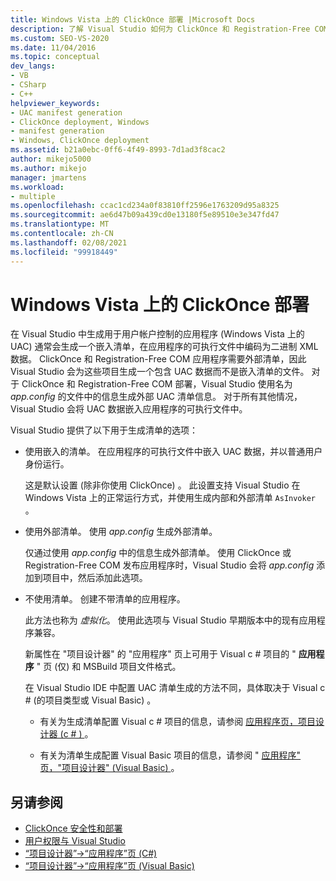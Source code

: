 ```yaml
---
title: Windows Vista 上的 ClickOnce 部署 |Microsoft Docs
description: 了解 Visual Studio 如何为 ClickOnce 和 Registration-Free COM 应用程序生成外部 UAC 清单，这需要外部清单。
ms.custom: SEO-VS-2020
ms.date: 11/04/2016
ms.topic: conceptual
dev_langs:
- VB
- CSharp
- C++
helpviewer_keywords:
- UAC manifest generation
- ClickOnce deployment, Windows
- manifest generation
- Windows, ClickOnce deployment
ms.assetid: b21a0ebc-0ff6-4f49-8993-7d1ad3f8cac2
author: mikejo5000
ms.author: mikejo
manager: jmartens
ms.workload:
- multiple
ms.openlocfilehash: ccac1cd234a0f83810ff2596e1763209d95a8325
ms.sourcegitcommit: ae6d47b09a439cd0e13180f5e89510e3e347fd47
ms.translationtype: MT
ms.contentlocale: zh-CN
ms.lasthandoff: 02/08/2021
ms.locfileid: "99918449"
---
```

# <a name="clickonce-deployment-on-windows-vista"></a>Windows Vista 上的 ClickOnce 部署

在 Visual Studio 中生成用于用户帐户控制的应用程序 (Windows Vista 上的 UAC) 通常会生成一个嵌入清单，在应用程序的可执行文件中编码为二进制 XML 数据。  ClickOnce 和 Registration-Free COM 应用程序需要外部清单，因此 Visual Studio 会为这些项目生成一个包含 UAC 数据而不是嵌入清单的文件。 对于 ClickOnce 和 Registration-Free COM 部署，Visual Studio 使用名为 *app.config* 的文件中的信息生成外部 UAC 清单信息。 对于所有其他情况，Visual Studio 会将 UAC 数据嵌入应用程序的可执行文件中。

Visual Studio 提供了以下用于生成清单的选项：

- 使用嵌入的清单。 在应用程序的可执行文件中嵌入 UAC 数据，并以普通用户身份运行。

   这是默认设置 (除非你使用 ClickOnce) 。 此设置支持 Visual Studio 在 Windows Vista 上的正常运行方式，并使用生成内部和外部清单 `AsInvoker` 。

- 使用外部清单。 使用 *app.config* 生成外部清单。

   仅通过使用 *app.config* 中的信息生成外部清单。 使用 ClickOnce 或 Registration-Free COM 发布应用程序时，Visual Studio 会将 *app.config* 添加到项目中，然后添加此选项。

- 不使用清单。 创建不带清单的应用程序。

   此方法也称为 *虚拟化*。 使用此选项与 Visual Studio 早期版本中的现有应用程序兼容。

  新属性在 "项目设计器" 的 "应用程序" 页上可用于 Visual c # 项目的 " **应用程序** " 页 (仅) 和 MSBuild 项目文件格式。

  在 Visual Studio IDE 中配置 UAC 清单生成的方法不同，具体取决于 Visual c # (的项目类型或 Visual Basic) 。

  * 有关为生成清单配置 Visual c # 项目的信息，请参阅 [应用程序页，项目设计器 (c # ) ](../ide/reference/application-page-project-designer-csharp.md)。

  * 有关为清单生成配置 Visual Basic 项目的信息，请参阅 " [应用程序" 页，"项目设计器" (Visual Basic) ](../ide/reference/application-page-project-designer-visual-basic.md)。

## <a name="see-also"></a>另请参阅
- [ClickOnce 安全性和部署](../deployment/clickonce-security-and-deployment.md)
- [用户权限与 Visual Studio](/previous-versions/ms165100(v=vs.100))
- [“项目设计器”->“应用程序”页 (C#)](../ide/reference/application-page-project-designer-csharp.md)
- [“项目设计器”->“应用程序”页 (Visual Basic)](../ide/reference/application-page-project-designer-visual-basic.md)